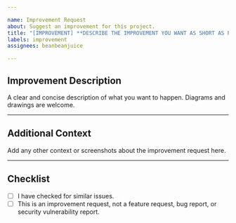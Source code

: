 ```yaml
---

name: Improvement Request
about: Suggest an improvement for this project.
title: "[IMPROVEMENT] **DESCRIBE THE IMPROVEMENT YOU WANT AS SHORT AS POSSIBLE HERE**"
labels: improvement
assignees: beanbeanjuice

---
```


## Improvement Description
A clear and concise description of what you want to happen. Diagrams and drawings are welcome.

---

## Additional Context
Add any other context or screenshots about the improvement request here.

---

## Checklist

- [ ] I have checked for similar issues.
- [ ] This is an improvement request, not a feature request, bug report, or security vulnerability report.
